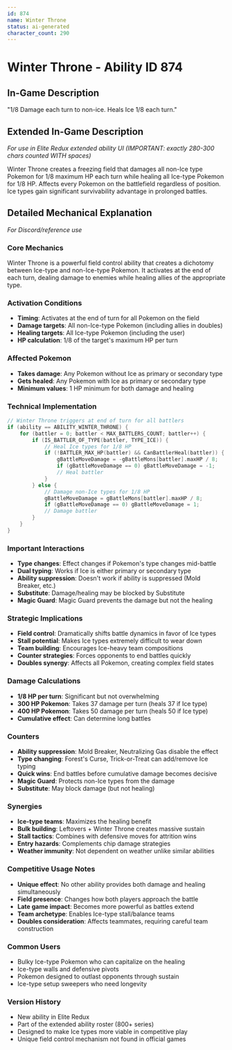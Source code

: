 ```yaml
---
id: 874
name: Winter Throne
status: ai-generated
character_count: 290
---
```


# Winter Throne - Ability ID 874

## In-Game Description
"1/8 Damage each turn to non-ice. Heals Ice 1/8 each turn."

## Extended In-Game Description
*For use in Elite Redux extended ability UI (IMPORTANT: exactly 280-300 chars counted WITH spaces)*

Winter Throne creates a freezing field that damages all non-Ice type Pokemon for 1/8 maximum HP each turn while healing all Ice-type Pokemon for 1/8 HP. Affects every Pokemon on the battlefield regardless of position. Ice types gain significant survivability advantage in prolonged battles.

## Detailed Mechanical Explanation
*For Discord/reference use*

### Core Mechanics
Winter Throne is a powerful field control ability that creates a dichotomy between Ice-type and non-Ice-type Pokemon. It activates at the end of each turn, dealing damage to enemies while healing allies of the appropriate type.

### Activation Conditions
- **Timing**: Activates at the end of turn for all Pokemon on the field
- **Damage targets**: All non-Ice-type Pokemon (including allies in doubles)
- **Healing targets**: All Ice-type Pokemon (including the user)
- **HP calculation**: 1/8 of the target's maximum HP per turn

### Affected Pokemon
- **Takes damage**: Any Pokemon without Ice as primary or secondary type
- **Gets healed**: Any Pokemon with Ice as primary or secondary type
- **Minimum values**: 1 HP minimum for both damage and healing

### Technical Implementation
```c
// Winter Throne triggers at end of turn for all battlers
if (ability == ABILITY_WINTER_THRONE) {
    for (battler = 0; battler < MAX_BATTLERS_COUNT; battler++) {
        if (IS_BATTLER_OF_TYPE(battler, TYPE_ICE)) {
            // Heal Ice types for 1/8 HP
            if (!BATTLER_MAX_HP(battler) && CanBattlerHeal(battler)) {
                gBattleMoveDamage = -gBattleMons[battler].maxHP / 8;
                if (gBattleMoveDamage == 0) gBattleMoveDamage = -1;
                // Heal battler
            }
        } else {
            // Damage non-Ice types for 1/8 HP
            gBattleMoveDamage = gBattleMons[battler].maxHP / 8;
            if (gBattleMoveDamage == 0) gBattleMoveDamage = 1;
            // Damage battler
        }
    }
}
```

### Important Interactions
- **Type changes**: Effect changes if Pokemon's type changes mid-battle
- **Dual typing**: Works if Ice is either primary or secondary type
- **Ability suppression**: Doesn't work if ability is suppressed (Mold Breaker, etc.)
- **Substitute**: Damage/healing may be blocked by Substitute
- **Magic Guard**: Magic Guard prevents the damage but not the healing

### Strategic Implications
- **Field control**: Dramatically shifts battle dynamics in favor of Ice types
- **Stall potential**: Makes Ice types extremely difficult to wear down
- **Team building**: Encourages Ice-heavy team compositions
- **Counter strategies**: Forces opponents to end battles quickly
- **Doubles synergy**: Affects all Pokemon, creating complex field states

### Damage Calculations
- **1/8 HP per turn**: Significant but not overwhelming
- **300 HP Pokemon**: Takes 37 damage per turn (heals 37 if Ice type)
- **400 HP Pokemon**: Takes 50 damage per turn (heals 50 if Ice type)
- **Cumulative effect**: Can determine long battles

### Counters
- **Ability suppression**: Mold Breaker, Neutralizing Gas disable the effect
- **Type changing**: Forest's Curse, Trick-or-Treat can add/remove Ice typing
- **Quick wins**: End battles before cumulative damage becomes decisive
- **Magic Guard**: Protects non-Ice types from the damage
- **Substitute**: May block damage (but not healing)

### Synergies
- **Ice-type teams**: Maximizes the healing benefit
- **Bulk building**: Leftovers + Winter Throne creates massive sustain
- **Stall tactics**: Combines with defensive moves for attrition wins
- **Entry hazards**: Complements chip damage strategies
- **Weather immunity**: Not dependent on weather unlike similar abilities

### Competitive Usage Notes
- **Unique effect**: No other ability provides both damage and healing simultaneously
- **Field presence**: Changes how both players approach the battle
- **Late game impact**: Becomes more powerful as battles extend
- **Team archetype**: Enables Ice-type stall/balance teams
- **Doubles consideration**: Affects teammates, requiring careful team construction

### Common Users
- Bulky Ice-type Pokemon who can capitalize on the healing
- Ice-type walls and defensive pivots
- Pokemon designed to outlast opponents through sustain
- Ice-type setup sweepers who need longevity

### Version History
- New ability in Elite Redux
- Part of the extended ability roster (800+ series)
- Designed to make Ice types more viable in competitive play
- Unique field control mechanism not found in official games